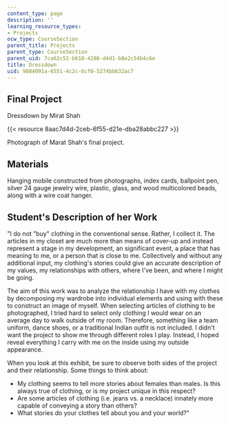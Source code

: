 ```yaml
---
content_type: page
description: ''
learning_resource_types:
- Projects
ocw_type: CourseSection
parent_title: Projects
parent_type: CourseSection
parent_uid: 7ca62c52-b610-4286-d4d1-b8e2c54b4c6e
title: Dressdown
uid: 9084091a-6551-4c2c-6cf0-5274bb632ac7
---
```


Final Project
-------------

Dressdown by Mirat Shah

{{< resource 8aac7d4d-2ceb-6f55-d21e-dba28abbc227 >}}

Photograph of Marat Shah's final project.

Materials
---------

Hanging mobile constructed from photographs, index cards, ballpoint pen, silver 24 gauge jewelry wire, plastic, glass, and wood multicolored beads, along with a wire coat hanger.

Student's Description of her Work
---------------------------------

"I do not "buy" clothing in the conventional sense. Rather, I collect it. The articles in my closet are much more than means of cover-up and instead represent a stage in my development, an significant event, a place that has meaning to me, or a person that is close to me. Collectively and without any additional input, my clothing's stories could give an accurate description of my values, my relationships with others, where I've been, and where I might be going.

The aim of this work was to analyze the relationship I have with my clothes by decomposing my wardrobe into individual elements and using with these to construct an image of myself. When selecting articles of clothing to be photographed, I tried hard to select only clothing I would wear on an average day to walk outside of my room. Therefore, something like a team uniform, dance shoes, or a traditional Indian outfit is not included. I didn't want the project to show me through different roles I play. Instead, I hoped reveal everything I carry with me on the inside using my outside appearance.

When you look at this exhibit, be sure to observe both sides of the project and their relationship. Some things to think about:

*   My clothing seems to tell more stories about females than males. Is this always true of clothing, or is my project unique in this respect?
*   Are some articles of clothing (i.e. jeans vs. a necklace) innately more capable of conveying a story than others?
*   What stories do your clothes tell about you and your world?"